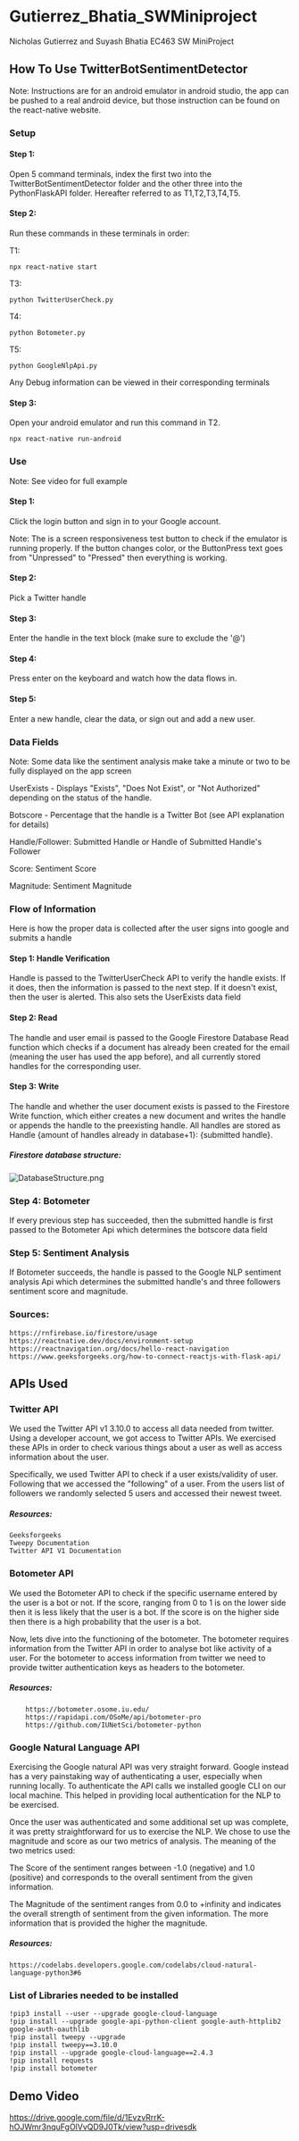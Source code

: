 # Gutierrez_Bhatia_SWMiniproject
Nicholas Gutierrez and Suyash Bhatia EC463 SW MiniProject 
## How To Use TwitterBotSentimentDetector
Note: Instructions are for an android emulator in android studio, the app can be pushed to a real android device, but those instruction can be found on the react-native website.
### Setup
#### Step 1:
Open 5 command terminals, index the first two into the TwitterBotSentimentDetector folder and the other three into the PythonFlaskAPI folder.
Hereafter referred to as T1,T2,T3,T4,T5.

#### Step 2:
Run these commands in these terminals in order:

T1: 
    
    npx react-native start

T3: 

    python TwitterUserCheck.py

T4: 

    python Botometer.py

T5: 

    python GoogleNlpApi.py

Any Debug information can be viewed in their corresponding terminals
#### Step 3:
Open your android emulator and run this command in T2.
    
    npx react-native run-android

### Use
Note: See video for full example
#### Step 1:
Click the login button and sign in to your Google account.

Note: The is a screen responsiveness test button to check if the emulator is running properly. If the button changes color, or the ButtonPress text goes from "Unpressed" to "Pressed" then everything is working.

#### Step 2:
Pick a Twitter handle

#### Step 3:
Enter the handle in the text block (make sure to exclude the '@')

#### Step 4:
Press enter on the keyboard and watch how the data flows in.

#### Step 5:
Enter a new handle, clear the data, or sign out and add a new user.

### Data Fields
Note: Some data like the sentiment analysis make take a minute or two to be fully displayed on the app screen

UserExists - Displays "Exists", "Does Not Exist", or "Not Authorized" depending on the status of the handle.

Botscore - Percentage that the handle is a Twitter Bot (see API explanation for details)

Handle/Follower: Submitted Handle or Handle of Submitted Handle's Follower

Score: Sentiment Score

Magnitude: Sentiment Magnitude

### Flow of Information

Here is how the proper data is collected after the user signs into google and submits a handle

#### Step 1: Handle Verification
Handle is passed to the TwitterUserCheck API to verify the handle exists. If it does, then the information is passed to the next step. If it doesn't exist, then the user is alerted.
This also sets the UserExists data field

#### Step 2: Read
The handle and user email is passed to the Google Firestore Database Read function which checks if a document has already been created for the email (meaning the user has used the app before), and all currently stored handles for the corresponding user.

#### Step 3: Write
The handle and whether the user document exists is passed to the Firestore Write function, which either creates a new document and writes the handle or appends the handle to the preexisting handle.
All handles are stored as Handle {amount of handles already in database+1}: {submitted handle}.

##### Firestore database structure:
![DatabaseStructure.png](DatabaseStructure.png)

### Step 4: Botometer

If every previous step has succeeded, then the submitted handle is first passed to the Botometer Api which determines the botscore data field

### Step 5: Sentiment Analysis

If Botometer succeeds, the handle is passed to the Google NLP sentiment analysis Api which determines the submitted handle's and three followers sentiment score and magnitude.

### Sources:
    https://rnfirebase.io/firestore/usage
    https://reactnative.dev/docs/environment-setup
    https://reactnavigation.org/docs/hello-react-navigation
    https://www.geeksforgeeks.org/how-to-connect-reactjs-with-flask-api/
## APIs Used

### Twitter API
We used the Twitter API v1 3.10.0 to access all data needed from twitter.
Using a developer account, we got access to Twitter APIs. We exercised these 
APIs in order to check various things about a user as well as access information 
about the user.

Specifically, we used Twitter API to check if a user exists/validity of user. 
Following that we accessed the "following" of a user. From the users list of followers
we randomly selected 5 users and accessed their newest tweet.

##### Resources:
    Geeksforgeeks
    Tweepy Documentation
    Twitter API V1 Documentation
### Botometer API
We used the Botometer API to check if the specific username entered by the user
is a bot or not. If the score, ranging from 0 to 1 is on the lower side then
it is less likely that the user is a bot. If the score is on the higher side then there
is a high probability that the user is a bot.

Now, lets dive into the functioning of the botometer. The botometer requires information from the 
Twitter API in order to analyse bot like activity of a user. For the botometer 
to access information from twitter we need to provide twitter authentication keys 
as headers to the botometer.

##### Resources: 
        https://botometer.osome.iu.edu/
        https://rapidapi.com/OSoMe/api/botometer-pro
        https://github.com/IUNetSci/botometer-python
### Google Natural Language API
Exercising the Google natural API was very straight forward. Google instead has a very painstaking 
way of authenticating a user, especially when running locally. To authenticate the API calls we 
installed google CLI on our local machine. This helped in providing local authentication for the NLP to 
be exercised. 

Once the user was authenticated and some additional set up was complete,
it was pretty straightforward for us to exercise the NLP. We chose to use the magnitude and
score as our two metrics of analysis. The meaning of the two metrics used:
    
The Score of the sentiment ranges between -1.0 (negative) and 1.0 (positive) and corresponds 
    to the overall sentiment from the given information.

The Magnitude of the sentiment ranges from 0.0 to +infinity and indicates the overall 
    strength of sentiment from the given information. The more information that is provided the higher the magnitude.
##### Resources:
    https://codelabs.developers.google.com/codelabs/cloud-natural-language-python3#6

### List of Libraries needed to be installed
    !pip3 install --user --upgrade google-cloud-language
    !pip install --upgrade google-api-python-client google-auth-httplib2 google-auth-oauthlib
    !pip install tweepy --upgrade
    !pip install tweepy==3.10.0
    !pip install --upgrade google-cloud-language==2.4.3
    !pip install requests
    !pip install botometer

## Demo Video
https://drive.google.com/file/d/1EvzvRrrK-hOJWmr3nquFgOlVvQD9J0Tk/view?usp=drivesdk


